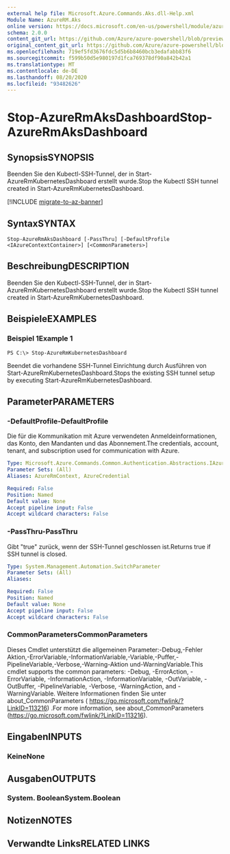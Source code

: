 ```yaml
---
external help file: Microsoft.Azure.Commands.Aks.dll-Help.xml
Module Name: AzureRM.Aks
online version: https://docs.microsoft.com/en-us/powershell/module/azurerm.aks/stop-azurermaksdashboard
schema: 2.0.0
content_git_url: https://github.com/Azure/azure-powershell/blob/preview/src/ResourceManager/Aks/Commands.Aks/help/Stop-AzureRmAksDashboard.md
original_content_git_url: https://github.com/Azure/azure-powershell/blob/preview/src/ResourceManager/Aks/Commands.Aks/help/Stop-AzureRmAksDashboard.md
ms.openlocfilehash: 719ef5fd3676fdc5d5b6b8460bcb3edafabb83f6
ms.sourcegitcommit: f599b50d5e980197d1fca769378df90a842b42a1
ms.translationtype: MT
ms.contentlocale: de-DE
ms.lasthandoff: 08/20/2020
ms.locfileid: "93482626"
---
```

# <span data-ttu-id="ff3e9-101">Stop-AzureRmAksDashboard</span><span class="sxs-lookup"><span data-stu-id="ff3e9-101">Stop-AzureRmAksDashboard</span></span>

## <span data-ttu-id="ff3e9-102">Synopsis</span><span class="sxs-lookup"><span data-stu-id="ff3e9-102">SYNOPSIS</span></span>
<span data-ttu-id="ff3e9-103">Beenden Sie den Kubectl-SSH-Tunnel, der in Start-AzureRmKubernetesDashboard erstellt wurde.</span><span class="sxs-lookup"><span data-stu-id="ff3e9-103">Stop the Kubectl SSH tunnel created in Start-AzureRmKubernetesDashboard.</span></span>

[!INCLUDE [migrate-to-az-banner](../../includes/migrate-to-az-banner.md)]

## <span data-ttu-id="ff3e9-104">Syntax</span><span class="sxs-lookup"><span data-stu-id="ff3e9-104">SYNTAX</span></span>

```
Stop-AzureRmAksDashboard [-PassThru] [-DefaultProfile <IAzureContextContainer>] [<CommonParameters>]
```

## <span data-ttu-id="ff3e9-105">Beschreibung</span><span class="sxs-lookup"><span data-stu-id="ff3e9-105">DESCRIPTION</span></span>
<span data-ttu-id="ff3e9-106">Beenden Sie den Kubectl-SSH-Tunnel, der in Start-AzureRmKubernetesDashboard erstellt wurde.</span><span class="sxs-lookup"><span data-stu-id="ff3e9-106">Stop the Kubectl SSH tunnel created in Start-AzureRmKubernetesDashboard.</span></span>

## <span data-ttu-id="ff3e9-107">Beispiele</span><span class="sxs-lookup"><span data-stu-id="ff3e9-107">EXAMPLES</span></span>

### <span data-ttu-id="ff3e9-108">Beispiel 1</span><span class="sxs-lookup"><span data-stu-id="ff3e9-108">Example 1</span></span>
```
PS C:\> Stop-AzureRmKubernetesDashboard
```

<span data-ttu-id="ff3e9-109">Beendet die vorhandene SSH-Tunnel Einrichtung durch Ausführen von Start-AzureRmKubernetesDashboard.</span><span class="sxs-lookup"><span data-stu-id="ff3e9-109">Stops the existing SSH tunnel setup by executing Start-AzureRmKubernetesDashboard.</span></span>

## <span data-ttu-id="ff3e9-110">Parameter</span><span class="sxs-lookup"><span data-stu-id="ff3e9-110">PARAMETERS</span></span>

### <span data-ttu-id="ff3e9-111">-DefaultProfile</span><span class="sxs-lookup"><span data-stu-id="ff3e9-111">-DefaultProfile</span></span>
<span data-ttu-id="ff3e9-112">Die für die Kommunikation mit Azure verwendeten Anmeldeinformationen, das Konto, den Mandanten und das Abonnement.</span><span class="sxs-lookup"><span data-stu-id="ff3e9-112">The credentials, account, tenant, and subscription used for communication with Azure.</span></span>

```yaml
Type: Microsoft.Azure.Commands.Common.Authentication.Abstractions.IAzureContextContainer
Parameter Sets: (All)
Aliases: AzureRmContext, AzureCredential

Required: False
Position: Named
Default value: None
Accept pipeline input: False
Accept wildcard characters: False
```

### <span data-ttu-id="ff3e9-113">-PassThru</span><span class="sxs-lookup"><span data-stu-id="ff3e9-113">-PassThru</span></span>
<span data-ttu-id="ff3e9-114">Gibt "true" zurück, wenn der SSH-Tunnel geschlossen ist.</span><span class="sxs-lookup"><span data-stu-id="ff3e9-114">Returns true if SSH tunnel is closed.</span></span>

```yaml
Type: System.Management.Automation.SwitchParameter
Parameter Sets: (All)
Aliases:

Required: False
Position: Named
Default value: None
Accept pipeline input: False
Accept wildcard characters: False
```

### <span data-ttu-id="ff3e9-115">CommonParameters</span><span class="sxs-lookup"><span data-stu-id="ff3e9-115">CommonParameters</span></span>
<span data-ttu-id="ff3e9-116">Dieses Cmdlet unterstützt die allgemeinen Parameter:-Debug,-Fehler Aktion,-ErrorVariable,-InformationVariable,-Variable,-Puffer,-PipelineVariable,-Verbose,-Warning-Aktion und-WarningVariable.</span><span class="sxs-lookup"><span data-stu-id="ff3e9-116">This cmdlet supports the common parameters: -Debug, -ErrorAction, -ErrorVariable, -InformationAction, -InformationVariable, -OutVariable, -OutBuffer, -PipelineVariable, -Verbose, -WarningAction, and -WarningVariable.</span></span> <span data-ttu-id="ff3e9-117">Weitere Informationen finden Sie unter about_CommonParameters ( https://go.microsoft.com/fwlink/?LinkID=113216) .</span><span class="sxs-lookup"><span data-stu-id="ff3e9-117">For more information, see about_CommonParameters (https://go.microsoft.com/fwlink/?LinkID=113216).</span></span>

## <span data-ttu-id="ff3e9-118">Eingaben</span><span class="sxs-lookup"><span data-stu-id="ff3e9-118">INPUTS</span></span>

### <span data-ttu-id="ff3e9-119">Keine</span><span class="sxs-lookup"><span data-stu-id="ff3e9-119">None</span></span>

## <span data-ttu-id="ff3e9-120">Ausgaben</span><span class="sxs-lookup"><span data-stu-id="ff3e9-120">OUTPUTS</span></span>

### <span data-ttu-id="ff3e9-121">System. Boolean</span><span class="sxs-lookup"><span data-stu-id="ff3e9-121">System.Boolean</span></span>

## <span data-ttu-id="ff3e9-122">Notizen</span><span class="sxs-lookup"><span data-stu-id="ff3e9-122">NOTES</span></span>

## <span data-ttu-id="ff3e9-123">Verwandte Links</span><span class="sxs-lookup"><span data-stu-id="ff3e9-123">RELATED LINKS</span></span>
